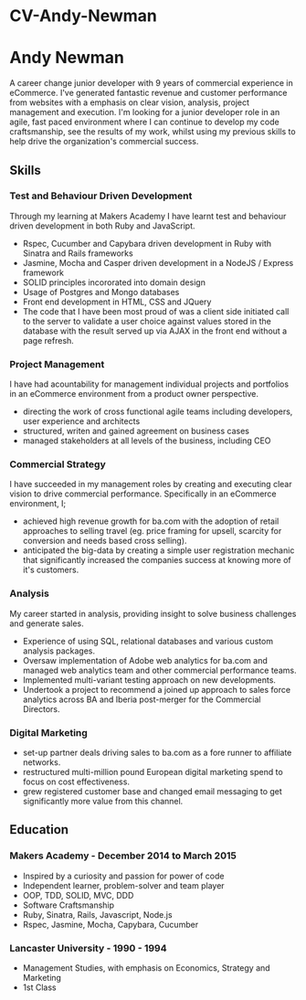 # CV-Andy-Newman

# Andy Newman

A career change junior developer with 9 years of commercial experience in eCommerce. I've generated fantastic revenue and customer performance from websites with a emphasis on clear vision, analysis, project management and execution. I'm looking for a junior developer role in an agile, fast paced environment where I can continue to develop my code craftsmanship, see the results of my work, whilst using my previous skills to help drive the organization's commercial success.

## Skills

### Test and Behaviour Driven Development

Through my learning at Makers Academy I have learnt test and behaviour driven development in both Ruby and JavaScript.

- Rspec, Cucumber and Capybara driven development in Ruby with Sinatra and Rails frameworks
- Jasmine, Mocha and Casper driven development in a NodeJS / Express framework
- SOLID principles incororated into domain design
- Usage of Postgres and Mongo databases
- Front end development in HTML, CSS and JQuery
- The code that I have been most proud of was a client side initiated call to the server to validate a user choice against values stored in the database with the result served up via AJAX in the front end without a page refresh.

### Project Management

I have had acountability for management individual projects and portfolios in an eCommerce environment from a product owner perspective.

- directing the work of cross functional agile teams including developers, user experience and architects
- structured, writen and gained agreement on business cases
- managed stakeholders at all levels of the business, including CEO

### Commercial Strategy

I have succeeded in my management roles by creating and executing clear vision to drive commercial performance. Specifically in an eCommerce environment, I;

- achieved high revenue growth for ba.com with the adoption of retail approaches to selling travel (eg. price framing for upsell, scarcity for conversion and needs based cross selling).
- anticipated the big-data by creating a simple user registration mechanic that significantly increased the companies success at knowing more of it's customers.

### Analysis

My career started in analysis, providing insight to solve business challenges and generate sales.

- Experience of using SQL, relational databases and various custom analysis packages.
- Oversaw implementation of Adobe web analytics for ba.com and managed web analytics team and other commercial performance teams.
- Implemented multi-variant testing approach on new developments.
- Undertook a project to recommend a joined up approach to sales force analytics across BA and Iberia post-merger for the Commercial Directors.

### Digital Marketing

- set-up partner deals driving sales to ba.com as a fore runner to affiliate networks.
- restructured multi-million pound European digital marketing spend to focus on cost effectiveness.
- grew registered customer base and changed email messaging to get significantly more value from this channel.

## Education

### Makers Academy - December 2014 to March 2015

- Inspired by a curiosity and passion for power of code
- Independent learner, problem-solver and team player
- OOP, TDD, SOLID, MVC, DDD
- Software Craftsmanship
- Ruby, Sinatra, Rails, Javascript, Node.js
- Rspec, Jasmine, Mocha, Capybara, Cucumber

### Lancaster University - 1990 - 1994

- Management Studies, with emphasis on Economics, Strategy and Marketing
- 1st Class
